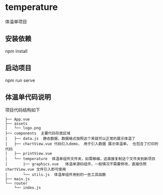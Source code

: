 # temperature
体温单项目
## 安装依赖

npm install  

## 启动项目

npm run serve


## 体温单代码说明

项目代码结构如下
```
├── App.vue
├── assets
│   └── logo.png
├── components  主要代码存放区域
│   ├── data.js  静态数据，数据格式按照这个来就可以正常的展示体温了
│   ├── chartView.vue 代码引入demo， 用于引入数据 展示体温单。 也包含了打印的代码
│   ├── printView.vue
│   └── temperature  体温单组件文件夹，如需移植，这直接复制这个文件夹到新项目
│       ├── graphics.vue   体温单源码组件，一般情况不需要修改，直接仿照 chartView.vue 文件引入即可使用
│       └── utils.js  体温单组件用到的一些工具函数
├── main.js
└── router
    └── index.js
```